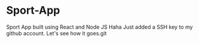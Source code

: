 # Sport-App
Sport App built using React and Node JS
Haha
Just added a SSH key to my github account. Let's see how it goes.git 